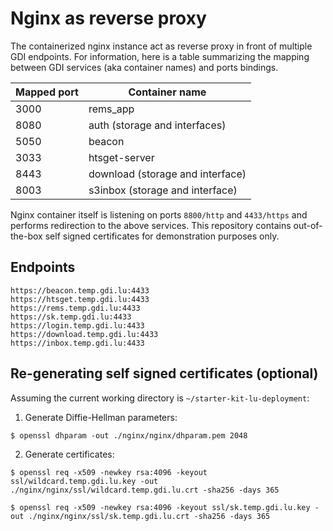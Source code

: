 # Nginx as reverse proxy

The containerized nginx instance act as reverse proxy in front of multiple GDI endpoints.
For information, here is a table summarizing the mapping between GDI services (aka container names) and ports bindings.

| Mapped port | Container name                   |
| ----------- | -------------------------------- |
| 3000        | rems_app                         |
| 8080        | auth (storage and interfaces)    |
| 5050        | beacon                           |
| 3033        | htsget-server                    |
| 8443        | download (storage and interface) |
| 8003        | s3inbox (storage and interface)  |

Nginx container itself is listening on ports `8800/http` and `4433/https` and performs redirection to the above services.
This repository contains out-of-the-box self signed certificates for demonstration purposes only.


## Endpoints

`https://beacon.temp.gdi.lu:4433` <br>
`https://htsget.temp.gdi.lu:4433` <br>
`https://rems.temp.gdi.lu:4433` <br>
`https://sk.temp.gdi.lu:4433` <br>
`https://login.temp.gdi.lu:4433` <br>
`https://download.temp.gdi.lu:4433` <br>
`https://inbox.temp.gdi.lu:4433`


## Re-generating self signed certificates (optional)

Assuming the current working directory is `~/starter-kit-lu-deployment`:

1. Generate Diffie-Hellman parameters:<br>
   
`$ openssl dhparam -out ./nginx/nginx/dhparam.pem 2048`

2. Generate certificates:<br>
   
`$ openssl req -x509 -newkey rsa:4096 -keyout ssl/wildcard.temp.gdi.lu.key -out ./nginx/nginx/ssl/wildcard.temp.gdi.lu.crt -sha256 -days 365`

`$ openssl req -x509 -newkey rsa:4096 -keyout ssl/sk.temp.gdi.lu.key -out ./nginx/nginx/ssl/sk.temp.gdi.lu.crt -sha256 -days 365`

